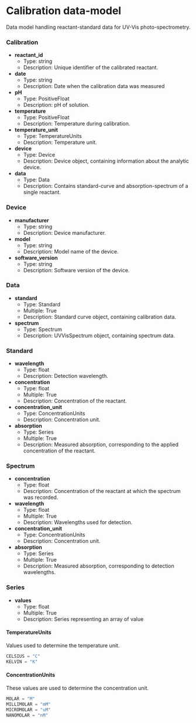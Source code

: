 # Calibration data-model

Data model handling reactant-standard data for UV-Vis photo-spectrometry.

### Calibration

- __reactant_id__
  - Type: string
  - Description: Unique identifier of the calibrated reactant.
- __date__
  - Type: string
  - Description: Date when the calibration data was measured
- __pH__
  - Type: PositiveFloat
  - Description: pH of solution.
- __temperature__
  - Type: PositiveFloat
  - Description: Temperature during calibration.
- __temperature_unit__
  - Type: TemperatureUnits
  - Description: Temperature unit.
- __device__
  - Type: Device
  - Description: Device object, containing information about the analytic device.
- __data__
  - Type: Data
  - Description: Contains standard-curve and absorption-spectrum of a single reactant.

### Device

- __manufacturer__
  - Type: string
  - Description: Device manufacturer.
- __model__
  - Type: string
  - Description: Model name of the device.
- __software_version__
  - Type: string
  - Description: Software version of the device.

### Data

- __standard__
  - Type: Standard
  - Multiple: True
  - Description: Standard curve object, containing calibration data.
- __spectrum__
  - Type: Spectrum
  - Description: UVVisSpectrum object, containing spectrum data.

### Standard

- __wavelength__
  - Type: float
  - Description: Detection wavelength.
- __concentration__
  - Type: float
  - Multiple: True
  - Description: Concentration of the reactant.
- __concentration_unit__
  - Type: ConcentrationUnits
  - Description: Concentration unit.
- __absorption__
  - Type: Series
  - Multiple: True
  - Description: Measured absorption, corresponding to the applied concentration of the reactant.

### Spectrum

- __concentration__
  - Type: float
  - Description: Concentration of the reactant at which the spectrum was recorded.
- __wavelength__
  - Type: float
  - Multiple: True
  - Description: Wavelengths used for detection.
- __concentration_unit__
  - Type: ConcentrationUnits
  - Description: Concentration unit.
- __absorption__
  - Type: Series
  - Multiple: True
  - Description: Measured absorption, corresponding to detection wavelengths.

### Series

- __values__
  - Type: float
  - Multiple: True
  - Description: Series representing an array of value

#### TemperatureUnits

Values used to determine the temperature unit.

```python
CELSIUS = "C"
KELVIN = "K"
```

#### ConcentrationUnits

These values are used to determine the concentration unit.

```python
MOLAR = "M"
MILLIMOLAR = "mM"
MICROMOLAR = "uM"
NANOMOLAR = "nM"
```

